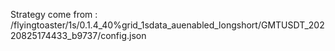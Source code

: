 Strategy come from : /flyingtoaster/1s/0.1.4_40%grid_1sdata_auenabled_longshort/GMTUSDT_20220825174433_b9737/config.json
